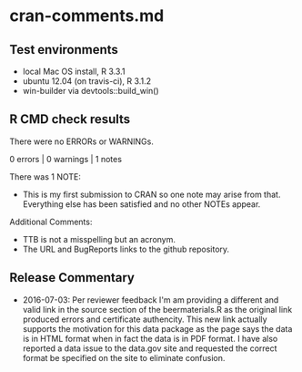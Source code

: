 # cran-comments.md

## Test environments
* local Mac OS install, R 3.3.1
* ubuntu 12.04 (on travis-ci), R 3.1.2
* win-builder via devtools::build_win()

## R CMD check results
There were no ERRORs or WARNINGs.

0 errors | 0 warnings | 1 notes

There was 1 NOTE:

* This is my first submission to CRAN so one note may arise from that. Everything else has been satisfied and no other NOTEs appear.

Additional Comments:
* TTB is not a misspelling but an acronym.
* The URL and BugReports links to the github repository.

## Release Commentary

* 2016-07-03: Per reviewer feedback I'm am providing a different and valid link in the source section of the beermaterials.R as the original link produced errors and certificate authencity. This new link actually supports the motivation for this data package as the page says the data is in HTML format when in fact the data is in PDF format. I have also reported a data issue to the data.gov site and requested the correct format be specified on the site to eliminate confusion.


